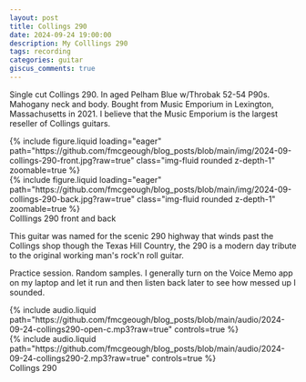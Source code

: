 ```yaml
---
layout: post
title: Collings 290
date: 2024-09-24 19:00:00
description: My Colllings 290
tags: recording
categories: guitar
giscus_comments: true
---
```


Single cut Collings 290. In aged Pelham Blue w/Throbak 52-54 P90s. Mahogany neck and body. Bought from Music Emporium in Lexington, Massachusetts in 2021.
I believe that the Music Emporium is the largest reseller of Collings guitars.

<div class="row mt-3">
    <div class="col-sm mt-3 mt-md-0">
        {% include figure.liquid loading="eager"
        path="https://github.com/fmcgeough/blog_posts/blob/main/img/2024-09-collings-290-front.jpg?raw=true" class="img-fluid rounded z-depth-1"  zoomable=true %}
    </div>
    <div class="col-sm mt-3 mt-md-0">
        {% include figure.liquid loading="eager" 
        path="https://github.com/fmcgeough/blog_posts/blob/main/img/2024-09-collings-290-back.jpg?raw=true"
        class="img-fluid rounded z-depth-1"  zoomable=true %}
    </div>
</div>
<div class="caption">
  Colllings 290 front and back
</div>

This guitar was named for the scenic 290 highway that winds past the Collings shop though the Texas Hill Country, the 290 is a modern day tribute to the original working man's rock'n roll guitar.

Practice session. Random samples. I generally turn on the Voice Memo app on my laptop and let it run and then listen back later to see how messed up I sounded.

<div class="row mt-3">
    <div class="col-sm mt-3 mt-md-0">
        {% include audio.liquid 
        path="https://github.com/fmcgeough/blog_posts/blob/main/audio/2024-09-24-collings290-open-c.mp3?raw=true" controls=true %}
    </div>
    <div class="col-sm mt-3 mt-md-0">
        {% include audio.liquid 
        path="https://github.com/fmcgeough/blog_posts/blob/main/audio/2024-09-24-collings290-2.mp3?raw=true" controls=true %}
    </div>
</div>
<div class="caption">
  Collings 290
</div>
